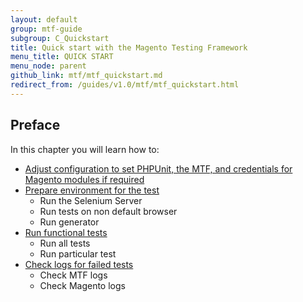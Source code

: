 ```yaml
---
layout: default
group: mtf-guide
subgroup: C_Quickstart
title: Quick start with the Magento Testing Framework
menu_title: QUICK START
menu_node: parent
github_link: mtf/mtf_quickstart.md
redirect_from: /guides/v1.0/mtf/mtf_quickstart.html
---
```

<h2>Preface</h2>
In this chapter you will learn how to:

- <a href="{{site.gdeurl21}}mtf/mtf_quickstart/mtf_quickstart_config.html">Adjust configuration to set PHPUnit, the MTF, and credentials for Magento modules if required</a>
- <a href="{{site.gdeurl21}}mtf/mtf_quickstart/mtf_quickstart_environmemt.html">Prepare environment for the test</a>
  - Run the Selenium Server
  - Run tests on non default browser
  - Run generator
- <a href="{{site.gdeurl21}}mtf/mtf_quickstart/mtf_quickstart_runtest.html">Run functional tests</a>
  - Run all tests
  - Run particular test
- <a href="{{site.gdeurl21}}mtf/mtf_quickstart/mtf_quickstart_logs.html">Check logs for failed tests</a>
  - Check MTF logs
  - Check Magento logs